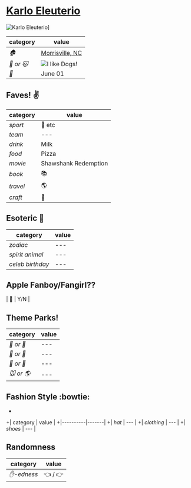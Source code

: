 # [Karlo Eleuterio](https://github.com/karjac14)

![Karlo Eleuterio](https://avatars3.githubusercontent.com/u/8317978?v=3&s=460)]

| category | value |
|-----------|-------|
| _:house:_ | [Morrisville, NC](https://www.google.com/maps/place/Morrisville,+NC/@35.8329151,-78.8396159,13z/data=!3m1!4b1!4m2!3m1!1s0x89ac9265aefc41d7:0xe1bf2f033fa3ab3e) |
| _:dog: or :cat:_ | ![I like Dogs!](https://fbcdn-profile-a.akamaihd.net/hprofile-ak-xaf1/v/t1.0-1/c32.36.403.403/s50x50/255140_189734451079563_7005188_n.jpg?oh=d53fcf0c7fd25d1dca08d2723891e868&oe=5645EC6E&__gda__=1447060195_41c52cc8dde1c114548d0f01dd7c1c73) |
| _:birthday:_ | June 01 |

## Faves! :v:

| category | value |
|----------|--------|
| _sport_  |  :basketball: etc |
| _team_   | --- |
| _drink_  | Milk |
| _food_   | Pizza |
| _movie_  | Shawshank Redemption |
| _book_  | :books: |
| _travel_ | :earth_americas: |
| _craft_  | :art: |

## Esoteric :crystal_ball:

| category | value |
|----------|-------|
| _zodiac_ | --- |
| _spirit animal_ | --- |
| _celeb birthday_ | --- |

## Apple Fanboy/Fangirl??
| :iphone: | Y/N |

## Theme Parks!
| category | value |
|----------|--------|
| _:ferris_wheel: or :roller_coaster:_ | --- |
| _:monorail: or :bus:_ | --- |
| _:poultry_leg: or :hamburger:_ | --- |
| _:mouse: or :earth_americas:_| --- |

## Fashion Style :bowtie:
+
+| category | value |
+|----------|-------|
+| _hat_ | --- |
+| _clothing_ | --- |
+| _shoes_ | --- |

## Randomness

| category        | value                        |
|-----------------|------------------------------|
| _:hand:-edness_ | :point_left: / :point_right: |
